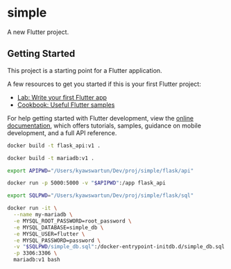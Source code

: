 # simple

A new Flutter project.

## Getting Started

This project is a starting point for a Flutter application.

A few resources to get you started if this is your first Flutter project:

- [Lab: Write your first Flutter app](https://docs.flutter.dev/get-started/codelab)
- [Cookbook: Useful Flutter samples](https://docs.flutter.dev/cookbook)

For help getting started with Flutter development, view the
[online documentation](https://docs.flutter.dev/), which offers tutorials,
samples, guidance on mobile development, and a full API reference.

```bash
docker build -t flask_api:v1 .
```

```bash
docker build -t mariadb:v1 . 
```

```bash
export APIPWD="/Users/kyawswartun/Dev/proj/simple/flask/api"
```

```bash
docker run -p 5000:5000 -v "$APIPWD":/app flask_api
```

```bash
export SQLPWD="/Users/kyawswartun/Dev/proj/simple/flask/sql"
```

```bash
docker run -it \
  --name my-mariadb \
  -e MYSQL_ROOT_PASSWORD=root_password \
  -e MYSQL_DATABASE=simple_db \
  -e MYSQL_USER=flutter \
  -e MYSQL_PASSWORD=password \
  -v "$SQLPWD/simple_db.sql":/docker-entrypoint-initdb.d/simple_db.sql \
  -p 3306:3306 \
  mariadb:v1 bash
```